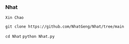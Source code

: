### Nhat
`Xin Chao`

`git clone https://github.com/NhatGeng/Nhat/tree/main`

`cd Nhat`
`python Nhat.py`

